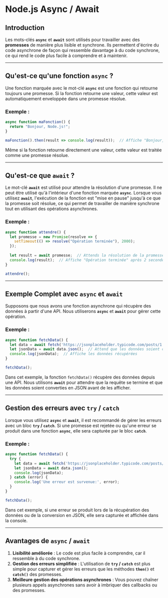 # Node.js Async / Await

## Introduction

Les mots-clés **`async`** et **`await`** sont utilisés pour travailler avec des **promesses** de manière plus lisible et synchrone. Ils permettent d'écrire du code asynchrone de façon qui ressemble davantage à du code synchrone, ce qui rend le code plus facile à comprendre et à maintenir.

---

## Qu'est-ce qu'une fonction `async` ?

Une fonction marquée avec le mot-clé **`async`** est une fonction qui retourne toujours une promesse. Si la fonction retourne une valeur, cette valeur est automatiquement enveloppée dans une promesse résolue.

### Exemple :

```javascript
async function maFonction() {
  return "Bonjour, Node.js!";
}

maFonction().then(result => console.log(result));  // Affiche "Bonjour, Node.js!"
```

Même si la fonction retourne directement une valeur, cette valeur est traitée comme une promesse résolue.

---

## Qu'est-ce que `await` ?

Le mot-clé **`await`** est utilisé pour attendre la résolution d'une promesse. Il ne peut être utilisé qu'à l'intérieur d'une fonction marquée **`async`**. Lorsque vous utilisez **`await`**, l'exécution de la fonction est "mise en pause" jusqu'à ce que la promesse soit résolue, ce qui permet de travailler de manière synchrone tout en utilisant des opérations asynchrones.

### Exemple :

```javascript
async function attendre() {
  let promesse = new Promise(resolve => {
    setTimeout(() => resolve("Opération terminée"), 2000);
  });
  
  let result = await promesse;  // Attends la résolution de la promesse
  console.log(result);  // Affiche "Opération terminée" après 2 secondes
}

attendre();
```

---

## Exemple Complet avec `async` et `await`

Supposons que nous avons une fonction asynchrone qui récupère des données à partir d'une API. Nous utiliserons **`async`** et **`await`** pour gérer cette opération.

### Exemple :

```javascript
async function fetchData() {
  let data = await fetch('https://jsonplaceholder.typicode.com/posts/1');
  let jsonData = await data.json();  // Attend que les données soient converties en JSON
  console.log(jsonData);  // Affiche les données récupérées
}

fetchData();
```

Dans cet exemple, la fonction `fetchData()` récupère des données depuis une API. Nous utilisons **`await`** pour attendre que la requête se termine et que les données soient converties en JSON avant de les afficher.

---

## Gestion des erreurs avec `try` / `catch`

Lorsque vous utilisez **`async`** et **`await`**, il est recommandé de gérer les erreurs avec un bloc **`try` / `catch`**. Si une promesse est rejetée ou qu'une erreur se produit dans une fonction **`async`**, elle sera capturée par le bloc **`catch`**.

### Exemple :

```javascript
async function fetchData() {
  try {
    let data = await fetch('https://jsonplaceholder.typicode.com/posts/1');
    let jsonData = await data.json();
    console.log(jsonData);
  } catch (error) {
    console.log('Une erreur est survenue:', error);
  }
}

fetchData();
```

Dans cet exemple, si une erreur se produit lors de la récupération des données ou de la conversion en JSON, elle sera capturée et affichée dans la console.

---

## Avantages de `async` / `await`

1. **Lisibilité améliorée** : Le code est plus facile à comprendre, car il ressemble à du code synchrone.
2. **Gestion des erreurs simplifiée** : L'utilisation de **`try` / `catch`** est plus simple pour capturer et gérer les erreurs que les méthodes **`then()`** et **`catch()`** des promesses.
3. **Meilleure gestion des opérations asynchrones** : Vous pouvez chaîner plusieurs appels asynchrones sans avoir à imbriquer des callbacks ou des promesses.
